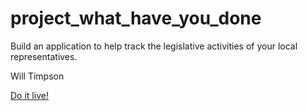 # project_what_have_you_done
Build an application to help track the legislative activities of your local representatives.

Will Timpson

[Do it live!](https://murmuring-gorge-20220.herokuapp.com/)
